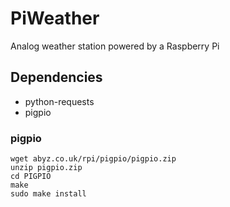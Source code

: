 # PiWeather
Analog weather station powered by a Raspberry Pi

## Dependencies
* python-requests
* pigpio

### pigpio

    wget abyz.co.uk/rpi/pigpio/pigpio.zip
    unzip pigpio.zip
    cd PIGPIO
    make
    sudo make install